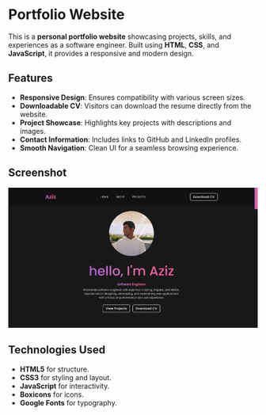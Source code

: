 # Portfolio Website

This is a **personal portfolio website** showcasing projects, skills, and experiences as a software engineer. Built using **HTML**, **CSS**, and **JavaScript**, it provides a responsive and modern design.

## Features
- **Responsive Design**: Ensures compatibility with various screen sizes.
- **Downloadable CV**: Visitors can download the resume directly from the website.
- **Project Showcase**: Highlights key projects with descriptions and images.
- **Contact Information**: Includes links to GitHub and LinkedIn profiles.
- **Smooth Navigation**: Clean UI for a seamless browsing experience.

## Screenshot
![Portfolio Website Screenshot](app/images/portfolio%20screenshot.png)

## Technologies Used
- **HTML5** for structure.
- **CSS3** for styling and layout.
- **JavaScript** for interactivity.
- **Boxicons** for icons.
- **Google Fonts** for typography.



